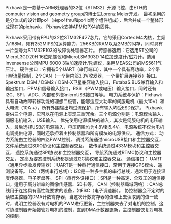 Pixhawk是一款基于ARM处理器的32位（STM32）开源飞控，由ETH的computer vision and geometry group的博士生Lorenz Meier开发。
最初采用的是分体式的设计即px4（由px4fmu和px4io两个组件组成），后合并成一个整体形成现在的pixhawk。
Pixhawk支持APM和PX4的固件。

Pixhawk采用带有FPU的32位STM32F427芯片，它的采用Cortex M4内核，主频为168M，具有252MIPS的运算能力、256KB的RAM以及2MB的闪存，同时具有一片型号为STM32F103的故障协处理器芯片。
    传感器选用：它选用ST公司的MicroL3GD20H 16位陀螺仪和MicroLSM303D 14位加速度计/磁力计，选用Invensense公司MPU 6000 3轴加速度计/陀螺仪，采用MEAS公司的MS5611气压计。
    硬件接口：它拥有5个UART（串行端口），其中一个具有高功率，2个带HW流量控制，2个CAN（一个带内部3.3V收发器，一个带扩展连接器）接口。Spektrum DSM / DSM2 / DSM-X卫星兼容输入接口，FutabaS.BUS兼容输入和输出接口，PPM和信号输入接口，RSSI（PWM或电压）输入接口，同时还有I2C、SPI、ADC、内部和外部microUSB接口等等。
    电力系统与保护：Pixhawk具有自动故障转移功能的理想二极管，能够适应大功率的伺服电机（最大10V）和大电流（10A +），所有外围输出均过流保护，所有输入均受ESD保护。
        Pixhawk提供三个电源，它可以在电源上实现三重冗余。三个电源分别是：电源模块输入，伺服电机输入，USB输入。
            优先使用电源模块的输入，其次是伺服电机的电压输入，最后选择USB的电源输入，电压范围均为4.8V到5.4V。
            电源系统不仅为电机电调提供电源，同时还承担着主控制器器和所有模块的电源供应。
    通信方式：
        动力系统由主控器的四路PWM控制，
        调试系统通过microUSB接口和主控器交互，
        文件系统通过SDIO协议和主控制器交互，
        数传系统通过433M模块和主控器交互，
        遥控系统通过SPI协议和主控制器交互，
        导航系统通过RTMC协议和主控器交互，
        定高及姿态控制系统都是通过I2C协议和主控器交互。
    通信接口：
        UART（通用异步收发传输器）：UART是一种串行通信接口，常用于连接GPS模块、遥测设备等。
        I2C（两线串行总线）：I2C是一种多主机的串行总线，通常用于连接温度传感器、电子罗盘等。
        SPI（串行外设接口）：SPI是一种高速、全双工的通信接口，适用于高分辨率的图像传感器、SD卡等。
        CAN（控制器局域网络）：CAN总线用于连接具有高性能要求的设备，如ESC（电子调速器）。
    协控制器会不定时的读取主控器的DMA计数寄存器，当这次计数寄存器的值和上去读取到的值一致时，说明主控器没有对电机的PWM进行更新，主控制器失去了对电机的控制，这时协控制器开始接管对电机的控制，直到DMA计数器更新，主控制器恢复对电机的控制。


